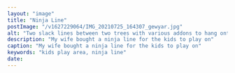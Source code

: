 ```yaml
---
layout: "image"
title: "Ninja Line"
postImage: "/v1627229064/IMG_20210725_164307_gewyar.jpg"
alt: "Two slack lines between two trees with various addons to hang onto"
description: "My wife bought a ninja line for the kids to play on"
caption: "My wife bought a ninja line for the kids to play on"
keywords: "kids play area, ninja line"
date:
---
```

